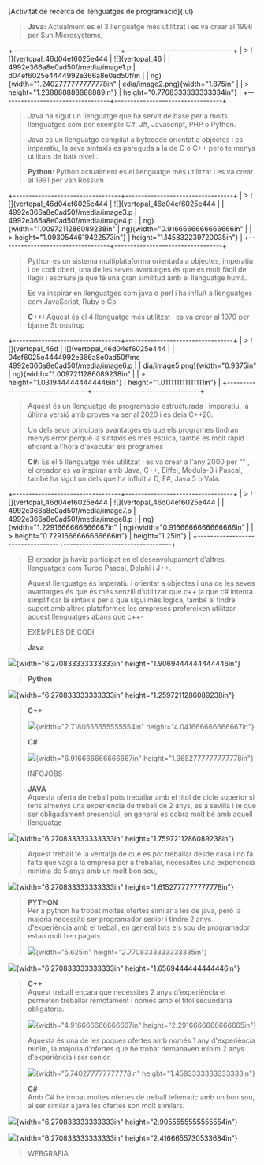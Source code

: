 [Activitat de recerca de llenguatges de programació]{.ul}

> **Java:** Actualment es el 3 llenguatge més utilitzat i es va crear al
> 1996 per Sun Microsystems,

+----------------------------------+----------------------------------+
| > ![](vertopal_46d04ef6025e444   | ![](vertopal_46                  |
| 4992e366a8e0ad50f/media/image1.p | d04ef6025e4444992e366a8e0ad50f/m |
| ng){width="1.2402777777777778in" | edia/image2.png){width="1.875in" |
| > height="1.238888888888889in"}  | height="0.7708333333333334in"}   |
+----------------------------------+----------------------------------+

> Java ha sigut un llenguatge que ha servit de base per a molts
> llenguatges com per exemple C\#, J\#, Javascript, PHP o Python.
>
> Java es un llenguatge compilat a bytecode orientat a objectes i es
> imperatiu, la seva sintaxis es pareguda a la de C o C++ pero te menys
> utilitats de baix nivell.
>
> **Python:** Python actualment es el llenguatge més utilitzat i es va
> crear al 1991 per van Rossum

+----------------------------------+----------------------------------+
| > ![](vertopal_46d04ef6025e444   | ![](vertopal_46d04ef6025e444     |
| 4992e366a8e0ad50f/media/image3.p | 4992e366a8e0ad50f/media/image4.p |
| ng){width="1.0097211286089238in" | ng){width="0.9166666666666666in" |
| > height="1.0930544619422573in"} | height="1.145832239720035in"}    |
+----------------------------------+----------------------------------+

> Python es un sistema multiplataforma orientada a objectes, imperatiu i
> de codi obert, una de les seves avantatges és que és molt fàcil de
> llegir i escriure ja que té una gran similitud amb el llenguatge humà.
>
> Es va inspirar en llenguatges com java o perl i ha influït a
> llenguatges com JavaScript, Ruby o Go
>
> **C++:** Aquest és el 4 llenguatge més utilitzat i es va crear al 1979
> per bjarne Stroustrup

+----------------------------------+----------------------------------+
| > ![](vertopal_46d               | ![](vertopal_46d04ef6025e444     |
| 04ef6025e4444992e366a8e0ad50f/me | 4992e366a8e0ad50f/media/image6.p |
| dia/image5.png){width="0.9375in" | ng){width="1.0097211286089238in" |
| > height="1.0319444444444446in"} | height="1.011111111111111in"}    |
+----------------------------------+----------------------------------+

> Aquest és un llenguatge de programació estructurada i imperatiu, la
> última versió amb proves va ser al 2020 i es deia C++20.
>
> Un dels seus principals avantatges es que els programes tindran menys
> error perquè la sintaxis es mes estrica, també es molt ràpid i
> eficient a l'hora d'executar els programes
>
> **C\#:** Es el 5 llenguatge més utilitzat i es va crear a l\'any 2000
> per "" , el creador es va inspirar amb Java, C++, Eiffel, Modula-3 i
> Pascal, també ha sigut un dels que ha influït a D, F\#, Java 5 o Vala.

+----------------------------------+----------------------------------+
| > ![](vertopal_46d04ef6025e444   | ![](vertopal_46d04ef6025e444     |
| 4992e366a8e0ad50f/media/image7.p | 4992e366a8e0ad50f/media/image8.p |
| ng){width="1.2291666666666667in" | ng){width="0.9166666666666666in" |
| > height="0.7291666666666666in"} | height="1.25in"}                 |
+----------------------------------+----------------------------------+

> El creador ja havia participat en el desenvolupament d\'altres
> llenguatges com Turbo Pascal, Delphi i J++.
>
> Aquest llenguatge és imperatiu i orientat a objectes i una de les
> seves avantatges és que és més senzill d'utilitzar que c++ ja que c\#
> intenta simplificar la sintaxis per a que sigui més logica, també al
> tindre suport amb altres plataformes les empreses prefereixen
> utilitzar aquest llenguatges abans que c++-
>
> EXEMPLES DE CODI
>
> **Java**

![](vertopal_46d04ef6025e4444992e366a8e0ad50f/media/image9.png){width="6.270833333333333in"
height="1.9069444444444446in"}

> **Python**

![](vertopal_46d04ef6025e4444992e366a8e0ad50f/media/image10.png){width="6.270833333333333in"
height="1.2597211286089238in"}

> **C++**
>
> ![](vertopal_46d04ef6025e4444992e366a8e0ad50f/media/image11.png){width="2.7180555555555554in"
> height="4.041666666666667in"}
>
> **C\#**
>
> ![](vertopal_46d04ef6025e4444992e366a8e0ad50f/media/image12.png){width="6.916666666666667in"
> height="1.3652777777777778in"}
>
> INFOJOBS
>
> **JAVA**\
> Aquesta oferta de treball pots treballar amb el títol de cicle
> superior si tens almenys una experiencia de treball de 2 anys, es a
> sevilla i te que ser obligadament presencial, en general es cobra molt
> bé amb aquell llenguatge

![](vertopal_46d04ef6025e4444992e366a8e0ad50f/media/image13.png){width="6.270833333333333in"
height="1.7597211286089238in"}

> Aquest treball té la ventatja de que es pot treballar desde casa i no
> fa falta que vagi a la empresa per a treballar, necessites una
> experiencia mínima de 5 anys amb un molt bon sou,

![](vertopal_46d04ef6025e4444992e366a8e0ad50f/media/image14.png){width="6.270833333333333in"
height="1.6152777777777778in"}

> **PYTHON**\
> Per a python he trobat moltes ofertes similar a les de java, però la
> majoria necessito ser programador senior i tindre 2 anys
> d\'experiència amb el treball, en general tots els sou de programador
> estan molt ben pagats.
>
> ![](vertopal_46d04ef6025e4444992e366a8e0ad50f/media/image15.png){width="5.625in"
> height="2.7708333333333335in"}

![](vertopal_46d04ef6025e4444992e366a8e0ad50f/media/image16.png){width="6.270833333333333in"
height="1.6569444444444446in"}

> **C++**\
> Aquest treball encara que necessites 2 anys d\'experiència et permeten
> treballar remotament i només amb el títol secundaria obligatoria.
>
> ![](vertopal_46d04ef6025e4444992e366a8e0ad50f/media/image17.png){width="4.916666666666667in"
> height="2.2916666666666665in"}
>
> Aquesta és una de les poques ofertes amb només 1 any d\'experiència
> mínim, la majoria d'ofertes que he trobat demanaven mínim 2 anys
> d\'experiència i ser senior.
>
> ![](vertopal_46d04ef6025e4444992e366a8e0ad50f/media/image18.png){width="5.740277777777778in"
> height="1.4583333333333333in"}
>
> **C\#**\
> Amb C\# he trobat moltes ofertes de treball telemàtic amb un bon sou,
> al ser similar a java les ofertes son molt similars.

![](vertopal_46d04ef6025e4444992e366a8e0ad50f/media/image19.png){width="6.270833333333333in"
height="2.9055555555555554in"}

![](vertopal_46d04ef6025e4444992e366a8e0ad50f/media/image20.png){width="6.270833333333333in"
height="2.4166655730533684in"}

> WEBGRAFIA
